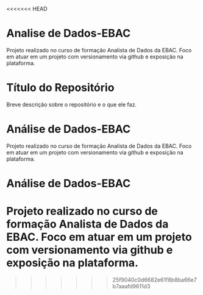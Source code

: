<<<<<<< HEAD
# Analise de Dados-EBAC
Projeto realizado no curso de formação Analista de Dados da EBAC. Foco em atuar em um projeto com versionamento via github e exposição na plataforma.
# Título do Repositório
Breve descrição sobre o repositório e o que ele faz.
# Análise de Dados-EBAC
Projeto realizado no curso de formação Analista de Dados da EBAC. Foco em atuar em um projeto com versionamento via github e exposição na plataforma.
# Análise de Dados-EBAC
Projeto realizado no curso de formação Analista de Dados da EBAC. Foco em atuar em um projeto com versionamento via github e exposição na plataforma.
=======

>>>>>>> 25f9040c0d6682e61f8b8ba66e7b7aaafd9611d3
